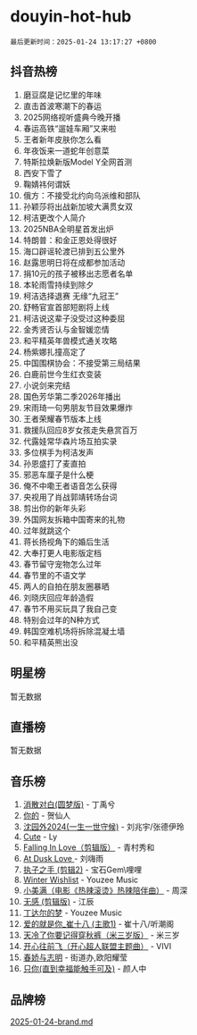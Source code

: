 # douyin-hot-hub

`最后更新时间：2025-01-24 13:17:27 +0800`

## 抖音热榜

1. 磨豆腐是记忆里的年味
1. 直击首波寒潮下的春运
1. 2025网络视听盛典今晚开播
1. 春运高铁“遛娃车厢”又来啦
1. 王者新年皮肤你怎么看
1. 年夜饭来一道蛇年创意菜
1. 特斯拉焕新版Model Y全网首测
1. 西安下雪了
1. 鞠婧祎何谓妖
1. 俄方：不接受北约向乌派维和部队
1. 孙颖莎将出战新加坡大满贯女双
1. 柯洁更改个人简介
1. 2025NBA全明星首发出炉
1. 特朗普：和金正恩处得很好
1. 海口辟谣轮渡已排到五公里外
1. 赵露思明日将在成都参加活动
1. 捐10元的孩子被移出志愿者名单
1. 本轮雨雪持续到除夕
1. 柯洁选择退赛 无缘“九冠王”
1. 舒畅官宣首部短剧将上线
1. 柯洁说这辈子没受过这种委屈
1. 金秀贤否认与金智媛恋情
1. 和平精英年兽模式通关攻略
1. 杨紫娜扎撞高定了
1. 中国围棋协会：不接受第三局结果
1. 白鹿前世今生红衣变装
1. 小说剑来完结
1. 国色芳华第二季2026年播出
1. 宋雨琦一句男朋友节目效果爆炸
1. 王者荣耀春节版本上线
1. 救援队回应8岁女孩走失悬赏百万
1. 代露娃常华森片场互拍实录
1. 多位棋手为柯洁发声
1. 孙恩盛打了麦直拍
1. 邪恶车厘子是什么梗
1. 俺不中嘞王者语音怎么获得
1. 央视用了肖战郭靖转场台词
1. 剪出你的新年头彩
1. 外国网友拆箱中国寄来的礼物
1. 过年就跳这个
1. 蒋长扬视角下的婚后生活
1. 大奉打更人电影版定档
1. 春节留守宠物怎么过年
1. 春节里的不语文学
1. 两人的自拍在朋友圈暴晒
1. 刘晓庆回应年龄造假
1. 春节不用买玩具了我自己变
1. 特别会过年的N种方式
1. 韩国空难机场将拆除混凝土墙
1. 和平精英熊出没

## 明星榜

暂无数据

## 直播榜

暂无数据

## 音乐榜

1. [消散对白(圆梦版)](https://sf5-hl-cdn-tos.douyinstatic.com/obj/tos-cn-ve-2774/og4jB5I5IizzoZVAAAzWgBMAsMDWoArfwBOiFs) - 丁禹兮
1. [你的](https://sf5-hl-cdn-tos.douyinstatic.com/obj/tos-cn-ve-2774/oYuIeKf42jB7sEV6B2upMdpYAgfrQWj0FeRegh) - 贺仙人
1. [沈园外2024(一生一世守候)](https://sf5-hl-cdn-tos.douyinstatic.com/obj/tos-cn-ve-2774/oAIYMHGCmKaYKFDd6FZBf9AfMfx1eErAAEJAFH) - 刘兆宇/张德伊玲
1. [Cute](https://sf5-hl-cdn-tos.douyinstatic.com/obj/tos-cn-ve-2774/o4IbIzHWKAAB4wsS5qMBRiiAlEBGTpQRNfFvuo) - Ly
1. [Falling In Love（剪辑版）](https://sf3-cdn-tos.douyinstatic.com/obj/tos-cn-ve-2774/o8ajpA8zzgBPahbBIO8AcKGBLJezFCRd1wfP9f) - 青村秀和
1. [ At Dusk  Love ](https://sf5-hl-cdn-tos.douyinstatic.com/obj/tos-cn-ve-2774/o8CrpCf5CaYgI4ZrtQgMQAFEfuGqNnRSDQAPBc) - 刘嗨雨
1. [执子之手 (剪辑2)](https://sf5-hl-cdn-tos.douyinstatic.com/obj/tos-cn-ve-2774/oUoZLQjCc31XzqsBnBQUNgeKtYPBcgbFDwtfcu) - 宝石Gem\哩哩
1. [Winter Wishlist](https://sf5-hl-cdn-tos.douyinstatic.com/obj/tos-cn-ve-2774/oIIgUOeamCFCVAzxN6MFRLIBlLGpUqQxeeHrLE) - Youzee Music
1. [小美满（电影《热辣滚烫》热辣陪伴曲）](https://sf5-hl-cdn-tos.douyinstatic.com/obj/tos-cn-ve-2774/o0GAn2lSgfZIDUgtevCGDQYnFg4CwnrBaxbTZL) - 周深
1. [无感 (剪辑版)](https://sf5-hl-cdn-tos.douyinstatic.com/obj/tos-cn-ve-2774/o0eIsUzJBDlQaQFC5OFlgbMEZC1TFYBftOBn6p) - 江辰
1. [丁达尔的梦](https://sf5-hl-cdn-tos.douyinstatic.com/obj/tos-cn-ve-2774/oMU3WirUZBVQkAC9ccG5P2IQirziZM2RTInUY) - Youzee Music
1. [爱的就是你_崔十八 (主歌1)](https://sf5-hl-cdn-tos.douyinstatic.com/obj/tos-cn-ve-2774/oI5BO5DhFZ6UTcNCnZaOCBLtZ7WIMQGfgnXf5E) - 崔十八/听潮阁
1. [天冷了你要记得穿秋裤（米三岁版）](https://sf5-hl-cdn-tos.douyinstatic.com/obj/tos-cn-ve-2774/oQlIwVIDWiZ6BQilAorS7MA0AgCkQDvcZAdm1) - 米三岁
1. [开心往前飞（开心超人联盟主题曲）](https://sf5-hl-cdn-tos.douyinstatic.com/obj/tos-cn-ve-2774/9d8fb7c82cf1421fb93a9fe925275e0a) - VIVI
1. [春娇与志明](https://sf5-hl-cdn-tos.douyinstatic.com/obj/tos-cn-ve-2774/e530d8fceb7044b39707d7f9ff54add1) - 街道办,欧阳耀莹
1. [只你(直到幸福能触手可及)](https://sf5-hl-cdn-tos.douyinstatic.com/obj/tos-cn-ve-2774/o0lBkRDzFTeaVSUz3ZZSCBVtZ5DIMQGfgmEAuE) - 颜人中

## 品牌榜

[2025-01-24-brand.md](2025-01-24-brand.md)
